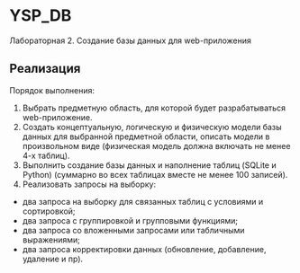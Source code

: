# YSP_DB
Лабораторная 2. Создание базы данных для web-приложения

## Реализация
Порядок выполнения:
1. Выбрать предметную область, для которой будет разрабатываться web-приложение.
2. Создать концептуальную, логическую и физическую модели базы данных для выбранной предметной области, описать модели в произвольном виде (физическая модель должна включать не менее 4-х таблиц).
3. Выполнить создание базы данных и наполнение таблиц (SQLite и Python) (суммарно во всех таблицах вместе не менее 100 записей).
4. Реализовать запросы на выборку:
- два запроса на выборку для связанных таблиц с условиями и сортировкой;
- два запроса с группировкой и групповыми функциями;
- два запроса со вложенными запросами или табличными выражениями;
- два запроса корректировки данных (обновление, добавление, удаление и пр).
